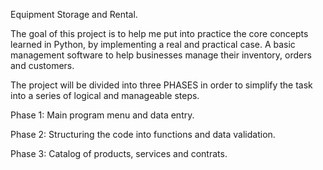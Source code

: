 Equipment Storage and Rental.

The goal of this project is to help me put into practice the core concepts learned in Python, by implementing a real and practical case. A basic management software to help businesses manage their inventory, orders and customers.

The project will be divided into three PHASES in order to simplify the task into a series of logical and manageable steps.

Phase 1: Main program menu and data entry.

Phase 2: Structuring the code into functions and data validation.

Phase 3: Catalog of products, services and contrats.
